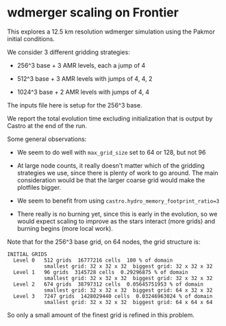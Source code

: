 # wdmerger scaling on Frontier

This explores a 12.5 km resolution wdmerger simulation using the
Pakmor initial conditions.

We consider 3 different gridding strategies:

* 256^3 base + 3 AMR levels, each a jump of 4

* 512^3 base + 3 AMR levels with jumps of 4, 4, 2

* 1024^3 base + 2 AMR levels with jumps of 4, 4

The inputs file here is setup for the 256^3 base.

We report the total evolution time excluding initialization that is
output by Castro at the end of the run.

Some general observations:

* We seem to do well with `max_grid_size` set to 64 or 128, but not 96

* At large node counts, it really doesn't matter which of the gridding
  strategies we use, since there is plenty of work to go around.  The
  main consideration would be that the larger coarse grid would make
  the plotfiles bigger.

* We seem to benefit from using `castro.hydro_memory_footprint_ratio=3`

* There really is no burning yet, since this is early in the
  evolution, so we would expect scaling to improve as the stars
  interact (more grids) and burning begins (more local work).

Note that for the 256^3 base grid, on 64 nodes, the grid structure is:

```
INITIAL GRIDS
  Level 0   512 grids  16777216 cells  100 % of domain
            smallest grid: 32 x 32 x 32  biggest grid: 32 x 32 x 32
  Level 1   96 grids  3145728 cells  0.29296875 % of domain
            smallest grid: 32 x 32 x 32  biggest grid: 32 x 32 x 32
  Level 2   674 grids  38797312 cells  0.05645751953 % of domain
            smallest grid: 32 x 32 x 32  biggest grid: 64 x 32 x 32
  Level 3   7247 grids  1428029440 cells  0.03246963024 % of domain
            smallest grid: 32 x 32 x 32  biggest grid: 64 x 64 x 64
```

So only a small amount of the finest grid is refined in this problem.
